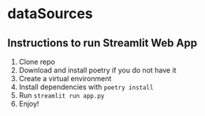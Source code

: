 # dataSources

## Instructions to run Streamlit Web App

1. Clone repo
2. Download and install poetry if you do not have it
3. Create a virtual environment
4. Install dependencies with `poetry install`
5. Run `streamlit run app.py`
6. Enjoy!

